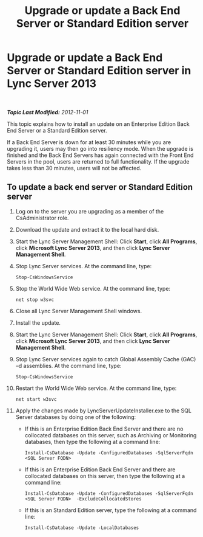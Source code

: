 ﻿---
title: 'Upgrade or update a Back End Server or Standard Edition server'
TOCTitle: Upgrade or update a Back End Server or Standard Edition server
ms:assetid: f95f8d3a-e039-484e-97bd-d727db21a12b
ms:mtpsurl: https://technet.microsoft.com/en-us/library/JJ721942(v=OCS.15)
ms:contentKeyID: 49733879
ms.date: 07/23/2014
mtps_version: v=OCS.15
---

<div data-xmlns="http://www.w3.org/1999/xhtml">

<div class="topic" data-xmlns="http://www.w3.org/1999/xhtml" data-msxsl="urn:schemas-microsoft-com:xslt" data-cs="http://msdn.microsoft.com/en-us/">

<div data-asp="http://msdn2.microsoft.com/asp">

# Upgrade or update a Back End Server or Standard Edition server in Lync Server 2013

</div>

<div id="mainSection">

<div id="mainBody">

<span> </span>

_**Topic Last Modified:** 2012-11-01_

This topic explains how to install an update on an Enterprise Edition Back End Server or a Standard Edition server.

If a Back End Server is down for at least 30 minutes while you are upgrading it, users may then go into resiliency mode. When the upgrade is finished and the Back End Servers has again connected with the Front End Servers in the pool, users are returned to full functionality. If the upgrade takes less than 30 minutes, users will not be affected.

<div>

## To update a back end server or Standard Edition server

1.  Log on to the server you are upgrading as a member of the CsAdministrator role.

2.  Download the update and extract it to the local hard disk.

3.  Start the Lync Server Management Shell: Click **Start**, click **All Programs**, click **Microsoft Lync Server 2013**, and then click **Lync Server Management Shell**.

4.  Stop Lync Server services. At the command line, type:
    
        Stop-CsWindowsService

5.  Stop the World Wide Web service. At the command line, type:
    
        net stop w3svc

6.  Close all Lync Server Management Shell windows.

7.  Install the update.

8.  Start the Lync Server Management Shell: Click **Start**, click **All Programs**, click **Microsoft Lync Server 2013**, and then click **Lync Server Management Shell**.

9.  Stop Lync Server services again to catch Global Assembly Cache (GAC) –d assemblies. At the command line, type:
    
        Stop-CsWindowsService

10. Restart the World Wide Web service. At the command line, type:
    
        net start w3svc

11. Apply the changes made by LyncServerUpdateInstaller.exe to the SQL Server databases by doing one of the following:
    
      - If this is an Enterprise Edition Back End Server and there are no collocated databases on this server, such as Archiving or Monitoring databases, then type the following at a command line:
        
            Install-CsDatabase -Update -ConfiguredDatabases -SqlServerFqdn <SQL Server FQDN>
    
      - If this is an Enterprise Edition Back End Server and there are collocated databases on this server, then type the following at a command line:
        
            Install-CsDatabase -Update -ConfiguredDatabases -SqlServerFqdn <SQL Server FQDN>  -ExcludeCollocatedStores
    
      - If this is an Standard Edition server, type the following at a command line:
        
            Install-CsDatabase -Update -LocalDatabases

</div>

</div>

<span> </span>

</div>

</div>

</div>

